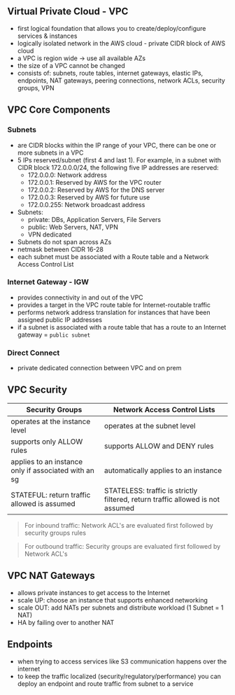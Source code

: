 ## Virtual Private Cloud - VPC ##

- first logical foundation that allows you to create/deploy/configure services & instances
- logically isolated network in the AWS cloud - private CIDR block of AWS cloud
- a VPC is region wide -> use all available AZs
- the size of a VPC cannot be changed
- consists of: subnets, route tables, internet gateways, elastic IPs, endpoints, NAT gateways, peering connections, network ACLs, security groups, VPN

## VPC Core Components ##

### Subnets ###
- are CIDR blocks within the IP range of your VPC, there can be one or more subnets in a VPC
- 5 IPs reserved/subnet (first 4 and last 1). For example, in a subnet with CIDR block 172.0.0.0/24, the following five IP addresses are reserved:
  * 172.0.0.0: Network address
  * 172.0.0.1: Reserved by AWS for the VPC router
  * 172.0.0.2: Reserved by AWS for the DNS server
  * 172.0.0.3: Reserved by AWS for future use
  * 172.0.0.255: Network broadcast address
- Subnets:
  * private: DBs, Application Servers, File Servers
  * public: Web Servers, NAT, VPN
  * VPN dedicated
- Subnets do not span across AZs
- netmask between CIDR 16-28
- each subnet must be associated with a Route table and a Network Access Control List

### Internet Gateway - IGW ###
- provides connectivity in and out of the VPC
- provides a target in the VPC route table for Internet-routable traffic
- performs network address translation for instances that have been assigned public IP addresses
- if a subnet is associated with a route table that has a route to an Internet gateway = `public subnet`

### Direct Connect ###
- private dedicated connection between VPC and on prem

## VPC Security ##

| Security Groups | Network Access Control Lists |
| --------------- | ---------------------------- |
| operates at the instance level | operates at the subnet level |
| supports only ALLOW rules | supports ALLOW and DENY rules |
| applies to an instance only if associated with an sg | automatically applies to an instance |
| STATEFUL: return traffic allowed is assumed | STATELESS: traffic is strictly filtered, return traffic allowed is not assumed |

> For inbound traffic: Network ACL's are evaluated first followed by security groups rules

> For outbound traffic: Security groups are evaluated first followed by Network ACL's

## VPC NAT Gateways ##
- allows private instances to get access to the Internet
- scale UP: choose an instance that supports enhanced networking
- scale OUT: add NATs per subnets and distribute workload (1 Subnet = 1 NAT)
- HA by failing over to another NAT

## Endpoints ##
- when trying to access services like S3 communication happens over the internet
- to keep the traffic localized (security/regulatory/performance) you can deploy an endpoint and route traffic from subnet to a service
